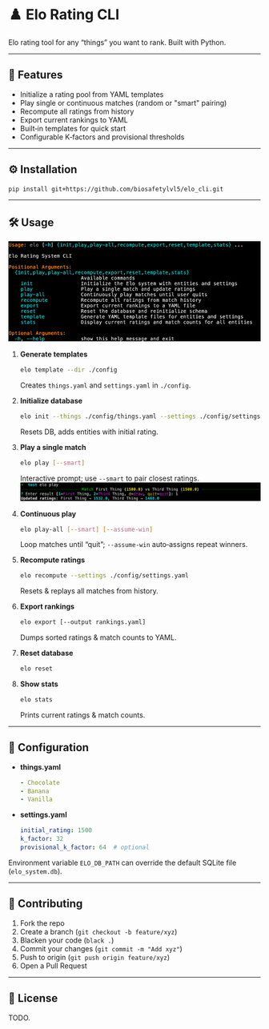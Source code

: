 # ♟️ Elo Rating CLI

Elo rating tool for any “things” you want to rank. Built with Python.

---

## 🚀 Features

- Initialize a rating pool from YAML templates  
- Play single or continuous matches (random or "smart" pairing)  
- Recompute all ratings from history  
- Export current rankings to YAML  
- Built‑in templates for quick start  
- Configurable K‑factors and provisional thresholds  

---

## ⚙️ Installation

```bash
pip install git+https://github.com/biosafetylvl5/elo_cli.git
```

---

## 🛠️ Usage

![The help](./docs/example1.png)

1. **Generate templates**  
   ```bash
   elo template --dir ./config
   ```  
   Creates `things.yaml` and `settings.yaml` in `./config`.

2. **Initialize database**  
   ```bash
   elo init --things ./config/things.yaml --settings ./config/settings.yaml
   ```  
   Resets DB, adds entities with initial rating.

3. **Play a single match**  
   ```bash
   elo play [--smart]
   ```  
   Interactive prompt; use `--smart` to pair closest ratings.
   ![An example match](./docs/example2.png)

4. **Continuous play**  
   ```bash
   elo play-all [--smart] [--assume-win]
   ```  
   Loop matches until “quit”; `--assume-win` auto‑assigns repeat winners.

5. **Recompute ratings**  
   ```bash
   elo recompute --settings ./config/settings.yaml
   ```  
   Resets & replays all matches from history.

6. **Export rankings**  
   ```bash
   elo export [--output rankings.yaml]
   ```  
   Dumps sorted ratings & match counts to YAML.

7. **Reset database**  
   ```bash
   elo reset
   ```

8. **Show stats**  
   ```bash
   elo stats
   ```  
   Prints current ratings & match counts.

---

## 📄 Configuration

- **things.yaml**  
  ```yaml
  - Chocolate
  - Banana
  - Vanilla
  ```

- **settings.yaml**  
  ```yaml
  initial_rating: 1500
  k_factor: 32
  provisional_k_factor: 64  # optional
  ```

Environment variable `ELO_DB_PATH` can override the default SQLite file (`elo_system.db`).

---

## 🤝 Contributing

1. Fork the repo  
1. Create a branch (`git checkout -b feature/xyz`)  
1. Blacken your code (`black .`)
1. Commit your changes (`git commit -m "Add xyz"`)  
1. Push to origin (`git push origin feature/xyz`)  
1. Open a Pull Request  

---

## 📜 License

TODO.
